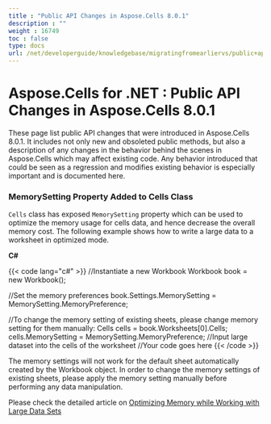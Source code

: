 ```yaml
---
title : "Public API Changes in Aspose.Cells 8.0.1" 
description : "" 
weight : 16749 
toc : false
type: docs
url: /net/developerguide/knowledgebase/migratingfromearliervs/public+api+changes+in+aspose.cells+8.0.1/
---
```


# Aspose.Cells for .NET : Public API Changes in Aspose.Cells 8.0.1


These page list public API changes that were introduced in Aspose.Cells 8.0.1. It includes not only new and obsoleted public methods, but also a description of any changes in the behavior behind the scenes in Aspose.Cells which may affect existing code. Any behavior introduced that could be seen as a regression and modifies existing behavior is especially important and is documented here.

### MemorySetting Property Added to Cells Class

`Cells` class has exposed `MemorySetting` property which can be used to optimize the memory usage for cells data, and hence decrease the overall memory cost. The following example shows how to write a large data to a worksheet in optimized mode.

**C#**

{{< code lang="c#" >}}
//Instantiate a new Workbook
Workbook book = new Workbook();

//Set the memory preferences
book.Settings.MemorySetting = MemorySetting.MemoryPreference;

//To change the memory setting of existing sheets, please change memory setting for them manually:
Cells cells = book.Worksheets[0].Cells;
cells.MemorySetting = MemorySetting.MemoryPreference;
//Input large dataset into the cells of the worksheet
//Your code goes here
{{< /code >}}

The memory settings will not work for the default sheet automatically created by the Workbook object. In order to change the memory settings of existing sheets, please apply the memory setting manually before performing any data manipulation.

Please check the detailed article on [Optimizing Memory while Working with Large Data Sets](https://docs2.aspose.com/cells/net/developerguide/technicalarticles/general/mngworkbooksandworksheets/optimizing+memory+usage+while+working+with+big+files+having+large+datasets)

